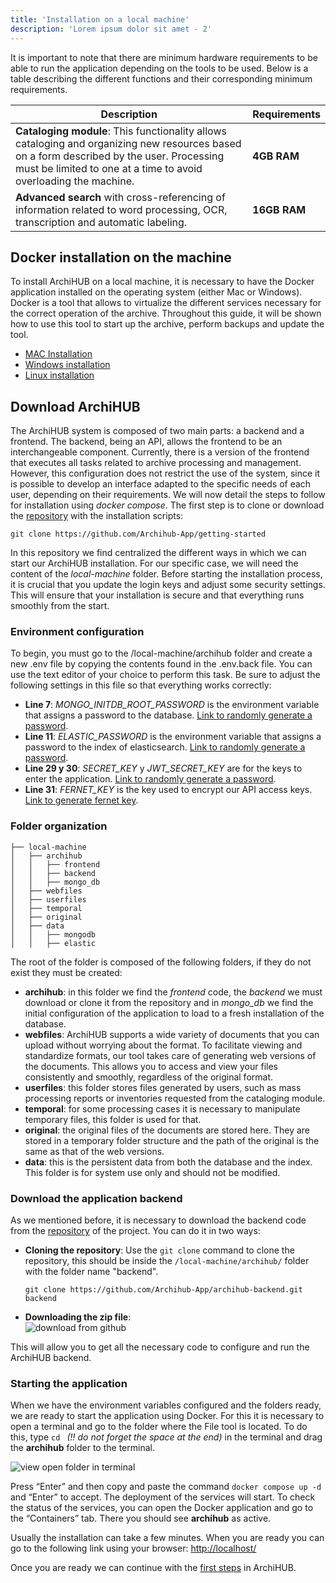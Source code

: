 ```yaml
---
title: 'Installation on a local machine'
description: 'Lorem ipsum dolor sit amet - 2'
---
```


It is important to note that there are minimum hardware requirements to be able to run the application depending on the tools to be used. Below is a table describing the different functions and their corresponding minimum requirements.

| Description | Requirements |
| ----------- | ----------- |
| __Cataloging module__: This functionality allows cataloging and organizing new resources based on a form described by the user. Processing must be limited to one at a time to avoid overloading the machine. | __4GB RAM__ |
| __Advanced search__ with cross-referencing of information related to word processing, OCR, transcription and automatic labeling. | __16GB RAM__|

## Docker installation on the machine

To install ArchiHUB on a local machine, it is necessary to have the Docker application installed on the operating system (either Mac or Windows). Docker is a tool that allows to virtualize the different services necessary for the correct operation of the archive. Throughout this guide, it will be shown how to use this tool to start up the archive, perform backups and update the tool.

- [MAC Installation](https://docs.docker.com/desktop/install/mac-install/)
- [Windows installation](https://docs.docker.com/desktop/install/windows-install/)
- [Linux installation](https://docs.docker.com/engine/install/)

## Download ArchiHUB

The ArchiHUB system is composed of two main parts: a backend and a frontend. The backend, being an API, allows the frontend to be an interchangeable component. Currently, there is a version of the frontend that executes all tasks related to archive processing and management. However, this configuration does not restrict the use of the system, since it is possible to develop an interface adapted to the specific needs of each user, depending on their requirements. We will now detail the steps to follow for installation using _docker compose_. The first step is to clone or download the [repository](https://github.com/Archihub-App/getting-started) with the installation scripts:

```
git clone https://github.com/Archihub-App/getting-started
```

In this repository we find centralized the different ways in which we can start our ArchiHUB installation. For our specific case, we will need the content of the _local-machine_ folder. Before starting the installation process, it is crucial that you update the login keys and adjust some security settings. This will ensure that your installation is secure and that everything runs smoothly from the start.

### Environment configuration

To begin, you must go to the /local-machine/archihub folder and create a new .env file by copying the contents found in the .env.back file. You can use the text editor of your choice to perform this task. Be sure to adjust the following settings in this file so that everything works correctly:

- __Line 7__: _MONGO_INITDB_ROOT_PASSWORD_ is the environment variable that assigns a password to the database. [Link to randomly generate a password](https://www.random.org/strings/?num=10&len=30&digits=on&upperalpha=on&loweralpha=on&unique=on&format=html&rnd=new).
- __Line 11__: _ELASTIC_PASSWORD_ is the environment variable that assigns a password to the index of elasticsearch. [Link to randomly generate a password](https://www.random.org/strings/?num=10&len=30&digits=on&upperalpha=on&loweralpha=on&unique=on&format=html&rnd=new).
- __Line 29 y 30__: _SECRET_KEY_ y _JWT_SECRET_KEY_ are for the keys to enter the application. [Link to randomly generate a password](https://www.random.org/strings/?num=10&len=30&digits=on&upperalpha=on&loweralpha=on&unique=on&format=html&rnd=new).
- __Line 31__: _FERNET_KEY_ is the key used to encrypt our API access keys. [Link to generate fernet key](https://fernetkeygen.com/).

### Folder organization

 ```
├── local-machine
│   ├── archihub
│   │   ├── frontend
│   │   ├── backend
│   │   ├── mongo_db
│   ├── webfiles
│   ├── userfiles
│   ├── temporal
│   ├── original
│   ├── data
│   │   ├── mongodb
│   │   ├── elastic
 ```

 The root of the folder is composed of the following folders, if they do not exist they must be created:
 - __archihub__: in this folder we find the _frontend_ code, the _backend_ we must download or clone it from the repository and in _mongo_db_ we find the initial configuration of the application to load to a fresh installation of the database.
 - __webfiles__: ArchiHUB supports a wide variety of documents that you can upload without worrying about the format. To facilitate viewing and standardize formats, our tool takes care of generating web versions of the documents. This allows you to access and view your files consistently and smoothly, regardless of the original format.
 - __userfiles__: this folder stores files generated by users, such as mass processing reports or inventories requested from the cataloging module.
 - __temporal__: for some processing cases it is necessary to manipulate temporary files, this folder is used for that.
 - __original__: the original files of the documents are stored here. They are stored in a temporary folder structure and the path of the original is the same as that of the web versions.
 - __data__: this is the persistent data from both the database and the index. This folder is for system use only and should not be modified.

### Download the application backend

As we mentioned before, it is necessary to download the backend code from the [repository](https://github.com/Archihub-App/archihub-backend) of the project. You can do it in two ways:

- __Cloning the repository__: Use the `git clone` command to clone the repository, this should be inside the `/local-machine/archihub/` folder with the folder name "backend". <br>
    ```
    git clone https://github.com/Archihub-App/archihub-backend.git backend
    ```
- __Downloading the zip file__: <br>![download from github](/archihub.github.io/imagenes/descarga_git.gif)

This will allow you to get all the necessary code to configure and run the ArchiHUB backend.

### Starting the application

When we have the environment variables configured and the folders ready, we are ready to start the application using Docker. For this it is necessary to open a terminal and go to the folder where the File tool is located. To do this, type `cd ` _(!! do not forget the space at the end)_ in the terminal and drag the __archihub__ folder to the terminal.

![view open folder in terminal](/archihub.github.io/imagenes/terminal.gif)

Press “Enter” and then copy and paste the command `docker compose up -d` and “Enter” to accept. The deployment of the services will start. To check the status of the services, you can open the Docker application and go to the “Containers” tab. There you should see __archihub__ as active.

Usually the installation can take a few minutes. When you are ready you can go to the following link using your browser: [http://localhost/](http://localhost/)

Once you are ready we can continue with the [first steps](pasos) in ArchiHUB.
